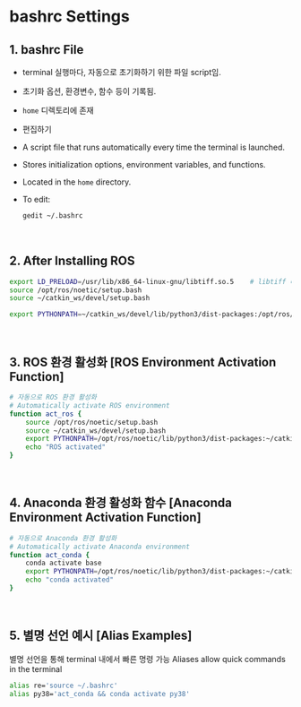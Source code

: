 # bashrc Settings

## 1. bashrc File

- terminal 실행마다, 자동으로 초기화하기 위한 파일 script임.

- 초기화 옵션, 환경변수, 함수 등이 기록됨.

- `home` 디렉토리에 존재

- 편집하기

- A script file that runs automatically every time the terminal is launched.  
- Stores initialization options, environment variables, and functions.  
- Located in the `home` directory.
- To edit:
  

  ```bash
  gedit ~/.bashrc
  ```


&nbsp;
## 2. After Installing ROS

```bash
export LD_PRELOAD=/usr/lib/x86_64-linux-gnu/libtiff.so.5    # libtiff 버전 충돌 방지(ROS <-> Conda)
source /opt/ros/noetic/setup.bash
source ~/catkin_ws/devel/setup.bash

export PYTHONPATH=~/catkin_ws/devel/lib/python3/dist-packages:/opt/ros/noetic/lib/python3/dist-packages
```


&nbsp;
## 3. ROS 환경 활성화 [ROS Environment Activation Function]

```bash
# 자동으로 ROS 환경 활성화
# Automatically activate ROS environment
function act_ros {
    source /opt/ros/noetic/setup.bash
    source ~/catkin_ws/devel/setup.bash
    export PYTHONPATH=/opt/ros/noetic/lib/python3/dist-packages:~/catkin_ws/devel/lib/python3/dist-packages
    echo "ROS activated"
}
```




&nbsp;
## 4. Anaconda 환경 활성화 함수 [Anaconda Environment Activation Function]

```bash
# 자동으로 Anaconda 환경 활성화
# Automatically activate Anaconda environment
function act_conda {
    conda activate base
    export PYTHONPATH=/opt/ros/noetic/lib/python3/dist-packages:~/catkin_ws/devel/lib/python3/dist-packages:~/anaconda3/envs/py38/lib/python3.8/site-packages
    echo "conda activated"
}
```




&nbsp;
## 5. 별명 선언 예시 [Alias Examples]

별명 선언을 통해 terminal 내에서 빠른 명령 가능
Aliases allow quick commands in the terminal

```bash
alias re='source ~/.bashrc'
alias py38='act_conda && conda activate py38'
```

